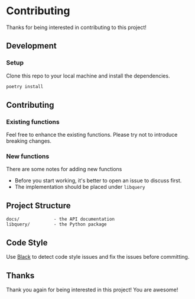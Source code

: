 # Contributing

Thanks for being interested in contributing to this project!

## Development 

### Setup

Clone this repo to your local machine and install the dependencies.

```bash
poetry install
```

## Contributing

### Existing functions

Feel free to enhance the existing functions. Please try not to introduce breaking changes.

### New functions

There are some notes for adding new functions

- Before you start working, it's better to open an issue to discuss first.
- The implementation should be placed under `libquery`

## Project Structure

```
docs/             - the API documentation
libquery/         - the Python package
```

## Code Style

Use [Black](https://github.com/psf/black) to detect code style issues and fix the issues before committing.

## Thanks

Thank you again for being interested in this project! You are awesome!
